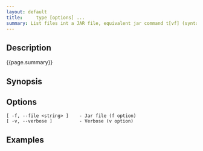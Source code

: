 ```yaml
---
layout: default
title:     type [options] ...
summary: List files int a JAR file, equivalent jar command t[vf] (syntax supported) 
---
```


## Description

{{page.summary}}

## Synopsis

## Options

    [ -f, --file <string> ]    - Jar file (f option)
    [ -v, --verbose ]          - Verbose (v option)


## Examples
